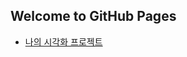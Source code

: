 ## Welcome to GitHub Pages

- [나의 시각화 프로젝트](https://chang-il-sik.github.io/vis-project/quickstart.html)
